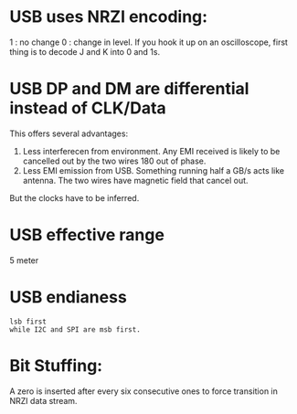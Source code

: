 # USB uses NRZI encoding:
1 : no change
0 : change in level.
If you hook it up on an oscilloscope, first thing is to decode J and K into 0 and 1s. 

# USB DP and DM are differential instead of CLK/Data
This offers several advantages:
1. Less interferecen from environment. Any EMI received is likely to be cancelled out by the two wires 180 out of phase.
2. Less EMI emission from USB. Something running half a GB/s acts like antenna. The two wires have magnetic field that cancel out. 

But the clocks have to be inferred. 

# USB effective range
  5 meter

# USB endianess
	lsb first 
	while I2C and SPI are msb first.

# Bit Stuffing:
A zero is inserted after every six consecutive ones to force transition in NRZI data stream. 
